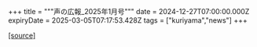 +++
title = """声の広報_2025年1月号"""
date = 2024-12-27T07:00:00.000Z
expiryDate = 2025-03-05T07:17:53.428Z
tags = ["kuriyama","news"]
+++


[[source]](https://www.town.kuriyama.hokkaido.jp/site/koho/29881.html)
